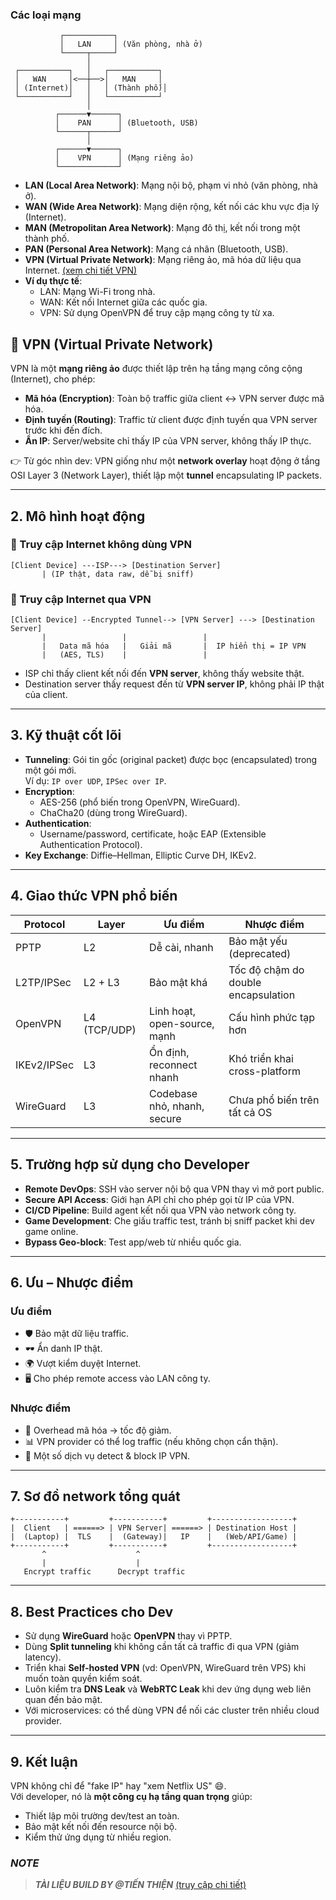 ### Các loại mạng
```
           ┌───────────┐
           │   LAN     │ (Văn phòng, nhà ở)
           └─────┬─────┘
                 │
 ┌───────────┐   │   ┌───────────┐
 │   WAN     │<──┼──>│   MAN     │
 │ (Internet)│   │   │ (Thành phố)│
 └───────────┘   │   └───────────┘
                 │
          ┌──────▼──────┐
          │    PAN      │ (Bluetooth, USB)
          └──────┬──────┘
                 │
          ┌──────▼──────┐
          │    VPN      │ (Mạng riêng ảo)
          └─────────────┘
```

- **LAN (Local Area Network)**: Mạng nội bộ, phạm vi nhỏ (văn phòng, nhà ở).
- **WAN (Wide Area Network)**: Mạng diện rộng, kết nối các khu vực địa lý (Internet).
- **MAN (Metropolitan Area Network)**: Mạng đô thị, kết nối trong một thành phố.
- **PAN (Personal Area Network)**: Mạng cá nhân (Bluetooth, USB).
- **VPN (Virtual Private Network)**: Mạng riêng ảo, mã hóa dữ liệu qua Internet. [(xem chi tiết VPN)](./a/VPN.md)
- **Ví dụ thực tế**:
  - LAN: Mạng Wi-Fi trong nhà.
  - WAN: Kết nối Internet giữa các quốc gia.
  - VPN: Sử dụng OpenVPN để truy cập mạng công ty từ xa.


## 🔐 VPN (Virtual Private Network)
VPN là một **mạng riêng ảo** được thiết lập trên hạ tầng mạng công cộng (Internet), cho phép:
- **Mã hóa (Encryption)**: Toàn bộ traffic giữa client ↔ VPN server được mã hóa.
- **Định tuyến (Routing)**: Traffic từ client được định tuyến qua VPN server trước khi đến đích.
- **Ẩn IP**: Server/website chỉ thấy IP của VPN server, không thấy IP thực.

👉 Từ góc nhìn dev: VPN giống như một **network overlay** hoạt động ở tầng OSI Layer 3 (Network Layer), thiết lập một **tunnel** encapsulating IP packets.

---

## 2. Mô hình hoạt động

### 🔹 Truy cập Internet không dùng VPN
```ascii
[Client Device] ---ISP---> [Destination Server]
       | (IP thật, data raw, dễ bị sniff)
```

### 🔹 Truy cập Internet qua VPN
```ascii
[Client Device] --Encrypted Tunnel--> [VPN Server] ---> [Destination Server]
       |                 |                 |
       |   Data mã hóa   |   Giải mã       |  IP hiển thị = IP VPN
       |   (AES, TLS)    |                 |
```

- ISP chỉ thấy client kết nối đến **VPN server**, không thấy website thật.
- Destination server thấy request đến từ **VPN server IP**, không phải IP thật của client.

---

## 3. Kỹ thuật cốt lõi
- **Tunneling**: Gói tin gốc (original packet) được bọc (encapsulated) trong một gói mới.  
  Ví dụ: `IP over UDP`, `IPSec over IP`.
- **Encryption**: 
  - AES-256 (phổ biến trong OpenVPN, WireGuard).
  - ChaCha20 (dùng trong WireGuard).
- **Authentication**:  
  - Username/password, certificate, hoặc EAP (Extensible Authentication Protocol).
- **Key Exchange**: Diffie–Hellman, Elliptic Curve DH, IKEv2.

---

## 4. Giao thức VPN phổ biến
| Protocol | Layer | Ưu điểm | Nhược điểm |
|----------|-------|---------|------------|
| PPTP | L2 | Dễ cài, nhanh | Bảo mật yếu (deprecated) |
| L2TP/IPSec | L2 + L3 | Bảo mật khá | Tốc độ chậm do double encapsulation |
| OpenVPN | L4 (TCP/UDP) | Linh hoạt, open-source, mạnh | Cấu hình phức tạp hơn |
| IKEv2/IPSec | L3 | Ổn định, reconnect nhanh | Khó triển khai cross-platform |
| WireGuard | L3 | Codebase nhỏ, nhanh, secure | Chưa phổ biến trên tất cả OS |

---

## 5. Trường hợp sử dụng cho Developer
- **Remote DevOps**: SSH vào server nội bộ qua VPN thay vì mở port public.
- **Secure API Access**: Giới hạn API chỉ cho phép gọi từ IP của VPN.
- **CI/CD Pipeline**: Build agent kết nối qua VPN vào network công ty.
- **Game Development**: Che giấu traffic test, tránh bị sniff packet khi dev game online.
- **Bypass Geo-block**: Test app/web từ nhiều quốc gia.

---

## 6. Ưu – Nhược điểm

### Ưu điểm
- 🛡️ Bảo mật dữ liệu traffic.
- 🕶️ Ẩn danh IP thật.
- 🌍 Vượt kiểm duyệt Internet.
- 🖥️ Cho phép remote access vào LAN công ty.

### Nhược điểm
- 🐌 Overhead mã hóa → tốc độ giảm.
- 📊 VPN provider có thể log traffic (nếu không chọn cẩn thận).
- 🚫 Một số dịch vụ detect & block IP VPN.

---

## 7. Sơ đồ network tổng quát

```ascii
+-----------+         +-----------+         +------------------+
|  Client   | ======> | VPN Server| ======> | Destination Host |
|  (Laptop) |  TLS    |  (Gateway)|   IP    |   (Web/API/Game) |
+-----------+         +-----------+         +------------------+
       ^                    ^
       |                    |
   Encrypt traffic      Decrypt traffic
```

---

## 8. Best Practices cho Dev
- Sử dụng **WireGuard** hoặc **OpenVPN** thay vì PPTP.
- Dùng **Split tunneling** khi không cần tất cả traffic đi qua VPN (giảm latency).
- Triển khai **Self-hosted VPN** (vd: OpenVPN, WireGuard trên VPS) khi muốn toàn quyền kiểm soát.
- Luôn kiểm tra **DNS Leak** và **WebRTC Leak** khi dev ứng dụng web liên quan đến bảo mật.
- Với microservices: có thể dùng VPN để nối các cluster trên nhiều cloud provider.

---

## 9. Kết luận
VPN không chỉ để "fake IP" hay "xem Netflix US" 😄.  
Với developer, nó là **một công cụ hạ tầng quan trọng** giúp:
- Thiết lập môi trường dev/test an toàn.
- Bảo mật kết nối đến resource nội bộ.
- Kiểm thử ứng dụng từ nhiều region.


### ***NOTE***
> ***TÀI LIỆU BUILD BY @TIẾN THIỆN*** [(truy cập chi tiết)](https://tienthien196.github.io/ecosys.portfolioBNJ/)
